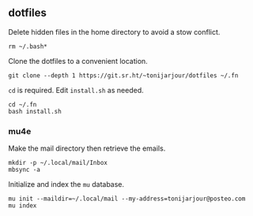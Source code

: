 ## dotfiles

Delete hidden files in the home directory to avoid a stow conflict.

```
rm ~/.bash*
```

Clone the dotfiles to a convenient location.

```
git clone --depth 1 https://git.sr.ht/~tonijarjour/dotfiles ~/.fn
```

`cd` is required. Edit `install.sh` as needed.

```
cd ~/.fn
bash install.sh
```

### mu4e

Make the mail directory then retrieve the emails.

```
mkdir -p ~/.local/mail/Inbox
mbsync -a
```

Initialize and index the `mu` database.

```
mu init --maildir=~/.local/mail --my-address=tonijarjour@posteo.com
mu index
```
